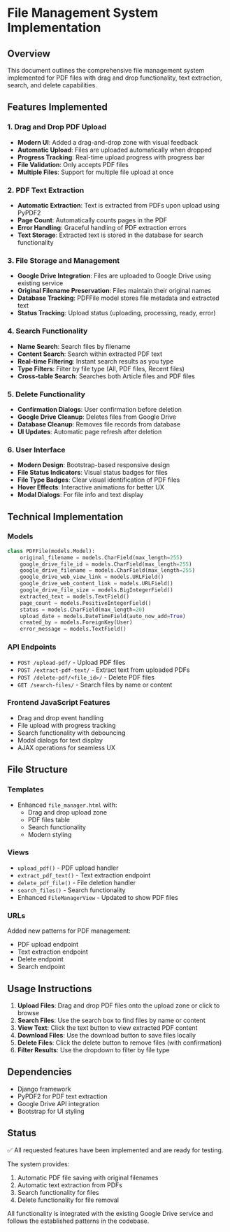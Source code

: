 # File Management System Implementation

## Overview
This document outlines the comprehensive file management system implemented for PDF files with drag and drop functionality, text extraction, search, and delete capabilities.

## Features Implemented

### 1. Drag and Drop PDF Upload
- **Modern UI**: Added a drag-and-drop zone with visual feedback
- **Automatic Upload**: Files are uploaded automatically when dropped
- **Progress Tracking**: Real-time upload progress with progress bar
- **File Validation**: Only accepts PDF files
- **Multiple Files**: Support for multiple file upload at once

### 2. PDF Text Extraction
- **Automatic Extraction**: Text is extracted from PDFs upon upload using PyPDF2
- **Page Count**: Automatically counts pages in the PDF
- **Error Handling**: Graceful handling of PDF extraction errors
- **Text Storage**: Extracted text is stored in the database for search functionality

### 3. File Storage and Management
- **Google Drive Integration**: Files are uploaded to Google Drive using existing service
- **Original Filename Preservation**: Files maintain their original names
- **Database Tracking**: PDFFile model stores file metadata and extracted text
- **Status Tracking**: Upload status (uploading, processing, ready, error)

### 4. Search Functionality
- **Name Search**: Search files by filename
- **Content Search**: Search within extracted PDF text
- **Real-time Filtering**: Instant search results as you type
- **Type Filters**: Filter by file type (All, PDF files, Recent files)
- **Cross-table Search**: Searches both Article files and PDF files

### 5. Delete Functionality
- **Confirmation Dialogs**: User confirmation before deletion
- **Google Drive Cleanup**: Deletes files from Google Drive
- **Database Cleanup**: Removes file records from database
- **UI Updates**: Automatic page refresh after deletion

### 6. User Interface
- **Modern Design**: Bootstrap-based responsive design
- **File Status Indicators**: Visual status badges for files
- **File Type Badges**: Clear visual identification of PDF files
- **Hover Effects**: Interactive animations for better UX
- **Modal Dialogs**: For file info and text display

## Technical Implementation

### Models
```python
class PDFFile(models.Model):
    original_filename = models.CharField(max_length=255)
    google_drive_file_id = models.CharField(max_length=255)
    google_drive_filename = models.CharField(max_length=255)
    google_drive_web_view_link = models.URLField()
    google_drive_web_content_link = models.URLField()
    google_drive_file_size = models.BigIntegerField()
    extracted_text = models.TextField()
    page_count = models.PositiveIntegerField()
    status = models.CharField(max_length=20)
    upload_date = models.DateTimeField(auto_now_add=True)
    created_by = models.ForeignKey(User)
    error_message = models.TextField()
```

### API Endpoints
- `POST /upload-pdf/` - Upload PDF files
- `POST /extract-pdf-text/` - Extract text from uploaded PDFs
- `POST /delete-pdf/<file_id>/` - Delete PDF files
- `GET /search-files/` - Search files by name or content

### Frontend JavaScript Features
- Drag and drop event handling
- File upload with progress tracking
- Search functionality with debouncing
- Modal dialogs for text display
- AJAX operations for seamless UX

## File Structure

### Templates
- Enhanced `file_manager.html` with:
  - Drag and drop upload zone
  - PDF files table
  - Search functionality
  - Modern styling

### Views
- `upload_pdf()` - PDF upload handler
- `extract_pdf_text()` - Text extraction endpoint
- `delete_pdf_file()` - File deletion handler
- `search_files()` - Search functionality
- Enhanced `FileManagerView` - Updated to show PDF files

### URLs
Added new patterns for PDF management:
- PDF upload endpoint
- Text extraction endpoint
- Delete endpoint
- Search endpoint

## Usage Instructions

1. **Upload Files**: Drag and drop PDF files onto the upload zone or click to browse
2. **Search Files**: Use the search box to find files by name or content
3. **View Text**: Click the text button to view extracted PDF content
4. **Download Files**: Use the download button to save files locally
5. **Delete Files**: Click the delete button to remove files (with confirmation)
6. **Filter Results**: Use the dropdown to filter by file type

## Dependencies
- Django framework
- PyPDF2 for PDF text extraction
- Google Drive API integration
- Bootstrap for UI styling

## Status
✅ All requested features have been implemented and are ready for testing.

The system provides:
1. Automatic PDF file saving with original filenames
2. Automatic text extraction from PDFs
3. Search functionality for files
4. Delete functionality for file removal

All functionality is integrated with the existing Google Drive service and follows the established patterns in the codebase.
